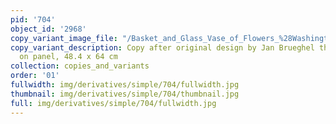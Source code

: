 ```yaml
---
pid: '704'
object_id: '2968'
copy_variant_image_file: "/Basket_and_Glass_Vase_of_Flowers_%28Washington%29_copy_2.jpg"
copy_variant_description: Copy after original design by Jan Brueghel the Elder, Oil
  on panel, 48.4 x 64 cm
collection: copies_and_variants
order: '01'
fullwidth: img/derivatives/simple/704/fullwidth.jpg
thumbnail: img/derivatives/simple/704/thumbnail.jpg
full: img/derivatives/simple/704/fullwidth.jpg
---
```

